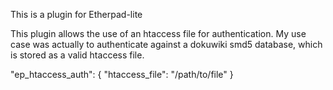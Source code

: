 This is a plugin for Etherpad-lite

This plugin allows the use of an htaccess file for authentication.
My use case was actually to authenticate against a dokuwiki smd5 database, which is stored as a valid htaccess file.

  "ep_htaccess_auth": {
	"htaccess_file": "/path/to/file"
  }
